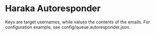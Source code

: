 # Haraka Autoresponder

Keys are target usernames, while values the contents of the emails. 
For configuration example, see config/queue.autoresponder.json.